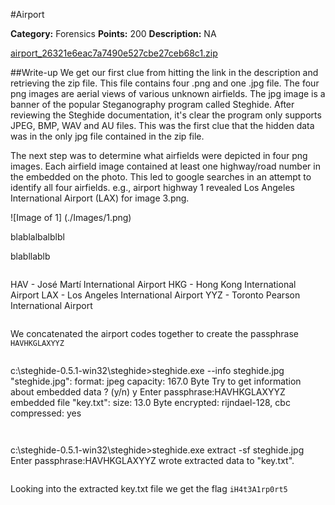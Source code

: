 #Airport

**Category:** Forensics
**Points:** 200
**Description:** NA

[airport_26321e6eac7a7490e527cbe27ceb68c1.zip](airport_26321e6eac7a7490e527cbe27ceb68c1.zip)

##Write-up
We get our first clue from hitting the link in the description and retrieving the zip file.  This file contains four .png and one .jpg file.  The four png images are aerial views of various unknown airfields.  The jpg image is a banner of the popular Steganography program called Steghide.  After reviewing the Steghide documentation, it's clear the program only supports JPEG, BMP, WAV and AU files.  This was the first clue that the hidden data was in the only jpg file contained in the zip file.

The next step was to determine what airfields were depicted in four png images.  Each airfield image contained at least one highway/road number in the embedded on the photo.  This led to google searches in an attempt to identify all four airfields.  e.g., airport highway 1 revealed Los Angeles International Airport (LAX) for image 3.png.  
  

![Image of 1]
(./Images/1.png)

blablalbalblbl

blabllablb
>```python
HAV - José Martí International Airport
HKG - Hong Kong International Airport
LAX - Los Angeles International Airport
YYZ - Toronto Pearson International Airport
>```

We concatenated the airport codes together to create the passphrase ```HAVHKGLAXYYZ```

>```dos
c:\steghide-0.5.1-win32\steghide>steghide.exe --info steghide.jpg
"steghide.jpg":
  format: jpeg
  capacity: 167.0 Byte
Try to get information about embedded data ? (y/n) y
Enter passphrase:HAVHKGLAXYYZ
  embedded file "key.txt":
    size: 13.0 Byte
    encrypted: rijndael-128, cbc
    compressed: yes
>```

>```
c:\steghide-0.5.1-win32\steghide>steghide.exe extract -sf steghide.jpg
Enter passphrase:HAVHKGLAXYYZ
wrote extracted data to "key.txt".
>```

Looking into the extracted key.txt file we get the flag ```iH4t3A1rp0rt5```
